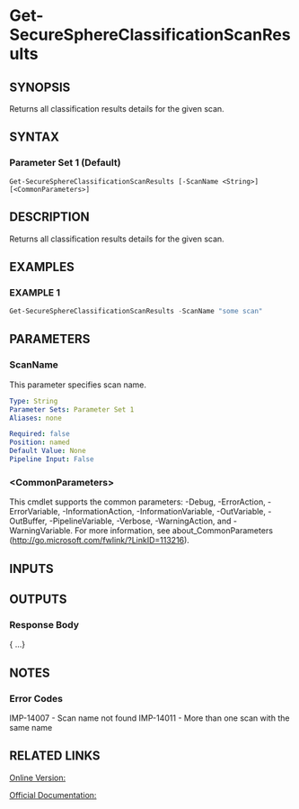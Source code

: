 ﻿# Get-SecureSphereClassificationScanResults

## SYNOPSIS
Returns all classification results details for the given scan.

## SYNTAX

### Parameter Set 1 (Default)
```
Get-SecureSphereClassificationScanResults [-ScanName <String>] [<CommonParameters>]
```

## DESCRIPTION
Returns all classification results details for the given scan.

## EXAMPLES

### EXAMPLE 1

```powershell
Get-SecureSphereClassificationScanResults -ScanName "some scan"
```

## PARAMETERS

### ScanName
This parameter specifies scan name.

```yaml
Type: String
Parameter Sets: Parameter Set 1
Aliases: none

Required: false
Position: named
Default Value: None
Pipeline Input: False
```

### \<CommonParameters\>
This cmdlet supports the common parameters: -Debug, -ErrorAction, -ErrorVariable, -InformationAction, -InformationVariable, -OutVariable, -OutBuffer, -PipelineVariable, -Verbose, -WarningAction, and -WarningVariable. For more information, see about_CommonParameters (http://go.microsoft.com/fwlink/?LinkID=113216).

## INPUTS

## OUTPUTS

### Response Body
{
...}



## NOTES

### Error Codes
IMP-14007 - Scan name not found
IMP-14011 - More than one scan with the same name

## RELATED LINKS

[Online Version:](https://github.com/akshinmustafayev/SecureSpherePS/tree/master/Documentation)

[Official Documentation:](https://docs.imperva.com/bundle/v13.6-api-reference-guide/page/70890.htm)



